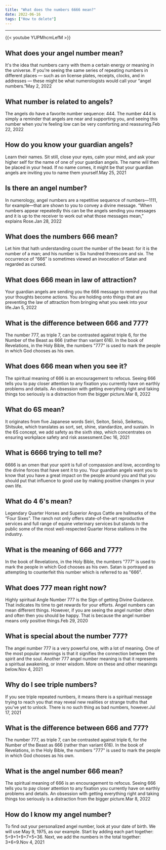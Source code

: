 ```yaml
---
title: "What does the numbers 6666 mean?"
date: 2022-06-16
tags: ["How to delete"]
---
```


---
{{< youtube YUPMhcmLefM >}}
## What does your angel number mean?
It's the idea that numbers carry with them a certain energy or meaning in the universe. If you're seeing the same series of repeating numbers in different places — such as on license plates, receipts, clocks, and in addresses — these might be what numerologists would call your “angel numbers.”May 2, 2022

## What number is related to angels?
The angels do have a favorite number sequence: 444. The number 444 is simply a reminder that angels are near and supporting you, and seeing this number when you're feeling low can be very comforting and reassuring.Feb 22, 2022

## How do you know your guardian angels?
Learn their names. Sit still, close your eyes, calm your mind, and ask your higher self for the name of one of your guardian angels. The name will then be placed in your head. If no name comes, it might be that your guardian angels are inviting you to name them yourself.May 25, 2021

## Is there an angel number?
In numerology, angel numbers are a repetitive sequence of numbers—1111, for example—that are shown to you to convey a divine message. “When numbers appear repeatedly this can be the angels sending you messages and it is up to the receiver to work out what those messages mean,” explains Rose.Jan 28, 2022

## What does the numbers 666 mean?
Let him that hath understanding count the number of the beast: for it is the number of a man; and his number is Six hundred threescore and six. The occurrence of “666” is sometimes viewed an invocation of Satan and regarded as cursed.

## What does 666 mean in law of attraction?
Your guardian angels are sending you the 666 message to remind you that your thoughts become actions. You are holding onto things that are preventing the law of attraction from bringing what you seek into your life.Jan 5, 2022

## What is the difference between 666 and 777?
The number 777, as triple 7, can be contrasted against triple 6, for the Number of the Beast as 666 (rather than variant 616). In the book of Revelations, in the Holy Bible, the numbers "777" is used to mark the people in which God chooses as his own.

## What does 666 mean when you see it?
The spiritual meaning of 666 is an encouragement to refocus. Seeing 666 tells you to pay closer attention to any fixation you currently have on earthly problems and details. An obsession with getting everything right and taking things too seriously is a distraction from the bigger picture.Mar 8, 2022

## What do 6S mean?
It originates from five Japanese words Seiri, Seiton, Seisō, Seiketsu, Shitsuke, which translates as sort, set, shine, standardize, and sustain. In the 6S concept, we add safety as the sixth step, which concentrates on ensuring workplace safety and risk assessment.Dec 16, 2021

## What is 6666 trying to tell me?
6666 is an omen that your spirit is full of compassion and love, according to the divine forces that have sent it to you. Your guardian angels want you to know that you have a great impact on the people around you and that you should put that influence to good use by making positive changes in your own life.

## What do 4 6's mean?
Legendary Quarter Horses and Superior Angus Cattle are hallmarks of the “Four Sixes”. The ranch not only offers state-of-the-art reproductive services and full range of equine veterinary services but stands to the public some of the most well-respected Quarter Horse stallions in the industry.

## What is the meaning of 666 and 777?
In the book of Revelations, in the Holy Bible, the numbers "777" is used to mark the people in which God chooses as his own. Satan is portrayed as attempting to counterfeit this number which is referred to as "666".

## What does 777 mean right now?
Highly spiritual Angle Number 777 is the Sign of getting Divine Guidance. That indicates Its time to get rewards for your efforts. Angel numbers can mean different things. However, if you are seeing the angel number often and often then you should be happy. That is because the angel number means only positive things.Feb 29, 2020

## What is special about the number 777?
The angel number 777 is a very powerful one, with a lot of meaning. One of the most popular meanings is that it signifies the connection between the spirit and the soul. Another 777 angel number meaning is that it represents a spiritual awakening, or inner wisdom. More on these and other meanings below.Nov 4, 2021

## Why do I see triple numbers?
If you see triple repeated numbers, it means there is a spiritual message trying to reach you that may reveal new realities or strange truths that you've yet to unlock. There is no such thing as bad numbers, however.Jul 17, 2021

## What is the difference between 666 and 777?
The number 777, as triple 7, can be contrasted against triple 6, for the Number of the Beast as 666 (rather than variant 616). In the book of Revelations, in the Holy Bible, the numbers "777" is used to mark the people in which God chooses as his own.

## What is the angel number 666 mean?
The spiritual meaning of 666 is an encouragement to refocus. Seeing 666 tells you to pay closer attention to any fixation you currently have on earthly problems and details. An obsession with getting everything right and taking things too seriously is a distraction from the bigger picture.Mar 8, 2022

## How do I know my angel number?
To find out your personalized angel number, look at your date of birth. We will use May 9, 1975, as our example. Start by adding each part together: 5+9+1+9+7+5=36. Next, we add the numbers in the total together: 3+6=9.Nov 4, 2021

